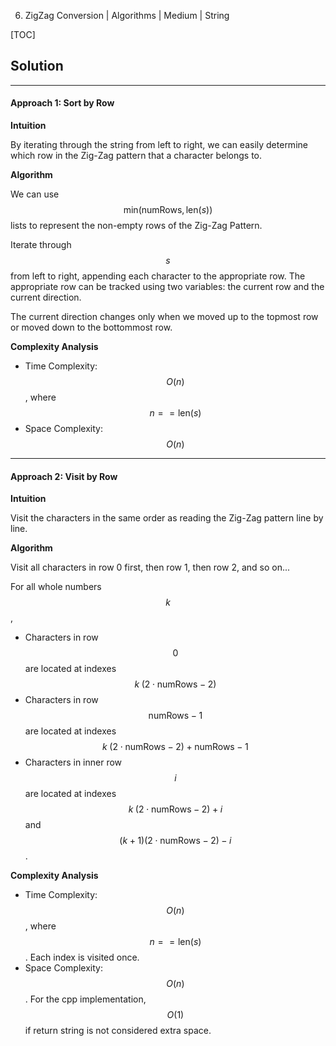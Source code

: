6. ZigZag Conversion | Algorithms | Medium | String

[TOC]

## Solution
---

#### Approach 1: Sort by Row

**Intuition**

By iterating through the string from left to right, we can easily determine which row in the Zig-Zag pattern that a character belongs to.

**Algorithm**

We can use $$\text{min}( \text{numRows}, \text{len}(s))$$ lists to represent the non-empty rows of the Zig-Zag Pattern.

Iterate through $$s$$ from left to right, appending each character to the appropriate row. The appropriate row can be tracked using two variables: the current row and the current direction.

The current direction changes only when we moved up to the topmost row or moved down to the bottommost row.



**Complexity Analysis**

* Time Complexity: $$O(n)$$, where $$n == \text{len}(s)$$
* Space Complexity: $$O(n)$$



---

#### Approach 2: Visit by Row

**Intuition**

Visit the characters in the same order as reading the Zig-Zag pattern line by line.

**Algorithm**

Visit all characters in row 0 first, then row 1, then row 2, and so on...

For all whole numbers $$k$$,

- Characters in row $$0$$ are located at indexes $$k \; (2 \cdot \text{numRows} - 2)$$
- Characters in row $$\text{numRows}-1$$ are located at indexes $$k \; (2 \cdot \text{numRows} - 2) + \text{numRows} - 1$$
- Characters in inner row $$i$$ are located at indexes $$k \; (2 \cdot \text{numRows}-2)+i$$ and $$(k+1)(2 \cdot \text{numRows}-2)- i$$.



**Complexity Analysis**

* Time Complexity: $$O(n)$$, where $$n == \text{len}(s)$$. Each index is visited once.
* Space Complexity: $$O(n)$$. For the cpp implementation, $$O(1)$$ if return string is not considered extra space.

